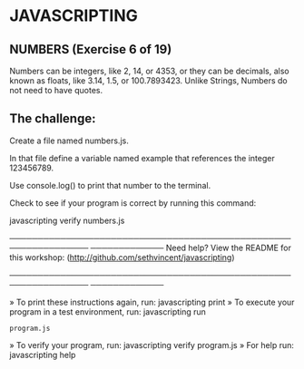 # JAVASCRIPTING

## NUMBERS (Exercise 6 of 19)

 Numbers can be integers, like 2, 14, or 4353, or they can be decimals,
 also known as floats, like 3.14, 1.5, or 100.7893423. Unlike Strings,
 Numbers do not need to have quotes.

## The challenge:

 Create a file named numbers.js.

 In that file define a variable named example that references the integer
 123456789.

 Use console.log() to print that number to the terminal.

 Check to see if your program is correct by running this command:

 javascripting verify numbers.js

────────────────────────────────────────────────────────────────
─────────────
 Need help? View the README for this workshop:
 (http://github.com/sethvincent/javascripting)

────────────────────────────────────────────────────────────────
─────────────

  » To print these instructions again, run: javascripting print
  » To execute your program in a test environment, run: javascripting run

    program.js
  » To verify your program, run: javascripting verify program.js
  » For help run: javascripting help
